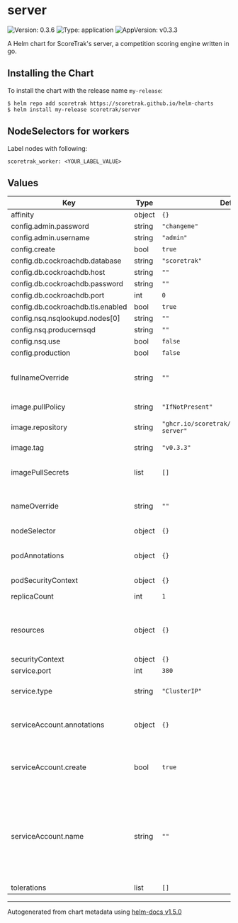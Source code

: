 # server

![Version: 0.3.6](https://img.shields.io/badge/Version-0.3.6-informational?style=flat-square) ![Type: application](https://img.shields.io/badge/Type-application-informational?style=flat-square) ![AppVersion: v0.3.3](https://img.shields.io/badge/AppVersion-v0.3.3-informational?style=flat-square)

A Helm chart for ScoreTrak's server, a competition scoring engine written in go.

## Installing the Chart

To install the chart with the release name `my-release`:

```console
$ helm repo add scoretrak https://scoretrak.github.io/helm-charts
$ helm install my-release scoretrak/server
```

## NodeSelectors for workers

Label nodes with following:
```
scoretrak_worker: <YOUR_LABEL_VALUE>
```

## Values

| Key | Type | Default | Description |
|-----|------|---------|-------------|
| affinity | object | `{}` |  |
| config.admin.password | string | `"changeme"` |  |
| config.admin.username | string | `"admin"` |  |
| config.create | bool | `true` |  |
| config.db.cockroachdb.database | string | `"scoretrak"` |  |
| config.db.cockroachdb.host | string | `""` |  |
| config.db.cockroachdb.password | string | `""` |  |
| config.db.cockroachdb.port | int | `0` |  |
| config.db.cockroachdb.tls.enabled | bool | `true` |  |
| config.nsq.nsqlookupd.nodes[0] | string | `""` |  |
| config.nsq.producernsqd | string | `""` |  |
| config.nsq.use | bool | `false` |  |
| config.production | bool | `false` |  |
| fullnameOverride | string | `""` | String to override server.fullname template |
| image.pullPolicy | string | `"IfNotPresent"` | Container image name |
| image.repository | string | `"ghcr.io/scoretrak/scoretrak/scoretrak-server"` | Container image name |
| image.tag | string | `"v0.3.3"` | Container image tag |
| imagePullSecrets | list | `[]` | Secrets to pull container image |
| nameOverride | string | `""` | String to override server.name template |
| nodeSelector | object | `{}` |  |
| podAnnotations | object | `{}` | Additional annotations for StatefulSet Pods |
| podSecurityContext | object | `{}` |  |
| replicaCount | int | `1` | Deployment replica count |
| resources | object | `{}` | Resource requests and limits for Deployment Pods |
| securityContext | object | `{}` |  |
| service.port | int | `380` |  |
| service.type | string | `"ClusterIP"` | Service type for server service |
| serviceAccount.annotations | object | `{}` | Annotations to add to the service account |
| serviceAccount.create | bool | `true` | Specifies whether a service account should be created |
| serviceAccount.name | string | `""` | The name of the service account to use. If not set and create is true, a name is generated using the fullname template |
| tolerations | list | `[]` |  |

----------------------------------------------
Autogenerated from chart metadata using [helm-docs v1.5.0](https://github.com/norwoodj/helm-docs/releases/v1.5.0)
